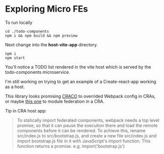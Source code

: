 # Exploring Micro FEs

To run locally

```
cd ./todo-components
npm i && npm build && npm preview
```

Next change into the **host-vite-app** directory.

```
npm i
npm start
```

You'll notice a TODO list rendered in the vite host which is served by the todo-components microservice.


I'm still working on trying to get an example of a Create-react-app working as a host.

This library looks promising [CRACO](https://craco.js.org/) to overrided Webpack config in CRAs, or maybe [this one](https://github.com/SurjitSahoo/mf-cra) to module federation in a CRA.

Tip in CRA host app:
> To statically import federated components, webpack needs a top level promise, so that it can pause the execution there and load the remote components before it can be rendered. To achieve this, rename src/index.js to src/bootstrap.js, and create a new file src/index.js and import bootstrap.js file in it with JavaScript's import function. This function returns a promise. e.g. import('bootstrap.js')